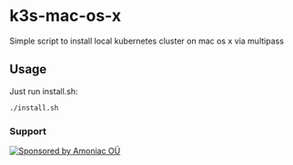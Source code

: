 # k3s-mac-os-x

Simple script to install local kubernetes cluster on mac os x via multipass

## Usage

Just run install.sh:

```sh
./install.sh
```

### Support

<a href="https://amoniac.eu" target="_blank"><img src="https://raw.github.com/amoniacou/k3s-mac-os-x/master/senthesized_by_amoniac.png" alt="Sponsored by Amoniac OÜ"/></a>